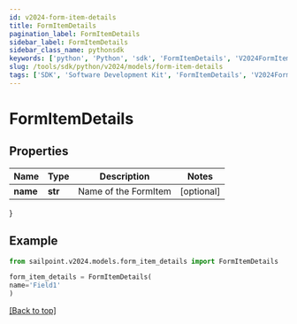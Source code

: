 ```yaml
---
id: v2024-form-item-details
title: FormItemDetails
pagination_label: FormItemDetails
sidebar_label: FormItemDetails
sidebar_class_name: pythonsdk
keywords: ['python', 'Python', 'sdk', 'FormItemDetails', 'V2024FormItemDetails'] 
slug: /tools/sdk/python/v2024/models/form-item-details
tags: ['SDK', 'Software Development Kit', 'FormItemDetails', 'V2024FormItemDetails']
---
```


# FormItemDetails


## Properties

Name | Type | Description | Notes
------------ | ------------- | ------------- | -------------
**name** | **str** | Name of the FormItem | [optional] 
}

## Example

```python
from sailpoint.v2024.models.form_item_details import FormItemDetails

form_item_details = FormItemDetails(
name='Field1'
)

```
[[Back to top]](#) 

